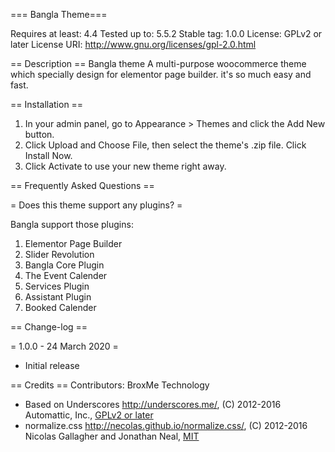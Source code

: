 === Bangla Theme===



Requires at least: 4.4
Tested up to: 5.5.2
Stable tag: 1.0.0
License: GPLv2 or later
License URI: http://www.gnu.org/licenses/gpl-2.0.html

== Description ==
Bangla theme A multi-purpose woocommerce theme which specially design for elementor page builder. it's so much easy and fast.

== Installation ==

1. In your admin panel, go to Appearance > Themes and click the Add New button.
2. Click Upload and Choose File, then select the theme's .zip file. Click Install Now.
3. Click Activate to use your new theme right away.

== Frequently Asked Questions ==

= Does this theme support any plugins? =

Bangla support those plugins:
1. Elementor Page Builder
2. Slider Revolution
3. Bangla Core Plugin
3. The Event Calender
4. Services Plugin
5. Assistant Plugin
6. Booked Calender




== Change-log ==

= 1.0.0 - 24 March 2020 =
* Initial release

== Credits ==
Contributors: BroxMe Technology

* Based on Underscores http://underscores.me/, (C) 2012-2016 Automattic, Inc., [GPLv2 or later](https://www.gnu.org/licenses/gpl-2.0.html)
* normalize.css http://necolas.github.io/normalize.css/, (C) 2012-2016 Nicolas Gallagher and Jonathan Neal, [MIT](http://opensource.org/licenses/MIT)
